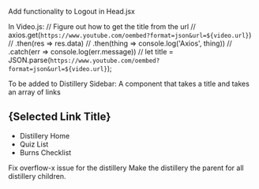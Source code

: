 Add functionality to Logout in Head.jsx


In Video.js:
// Figure out how to get the title from the url
                  // axios.get(`https://www.youtube.com/oembed?format=json&url=${video.url}`)
                  // .then(res => res.data)
                  // .then(thing => console.log('Axios', thing))
                  // .catch(err => console.log(err.message))
                  // let title = JSON.parse(`https://www.youtube.com/oembed?format=json&url=${video.url}`);
                  
                  
                  
To be added to Distillery Sidebar:
A component that takes a title
and takes an array of links
    <nav>
         <h2>{Selected Link Title}</h2>
          <ul>
            <li><Link to='/distillery/'>Distillery Home</Link></li>
            <li><Link to='/distillery/quizzes/'>Quiz List</Link></li>
            <li><Link to='/distillery/quizzes/burns/'>Burns Checklist</Link></li>
          </ul>
        </nav>
        
        
        
Fix overflow-x issue for the distillery
Make the distillery the parent for all distillery children.
